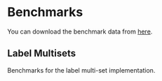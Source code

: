 # Benchmarks

You can download the benchmark data from [here](https://drive.google.com/file/d/1E_Wpw9u8E4foYKk7wvx5RPSWvg_NCN7U/view?usp=sharing).

## Label Multisets

Benchmarks for the label multi-set implementation.
